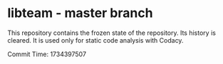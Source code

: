 # libteam - master branch

This repository contains the frozen state of the repository.
Its history is cleared. It is used only for static code
analysis with Codacy.

Commit Time: 1734397507